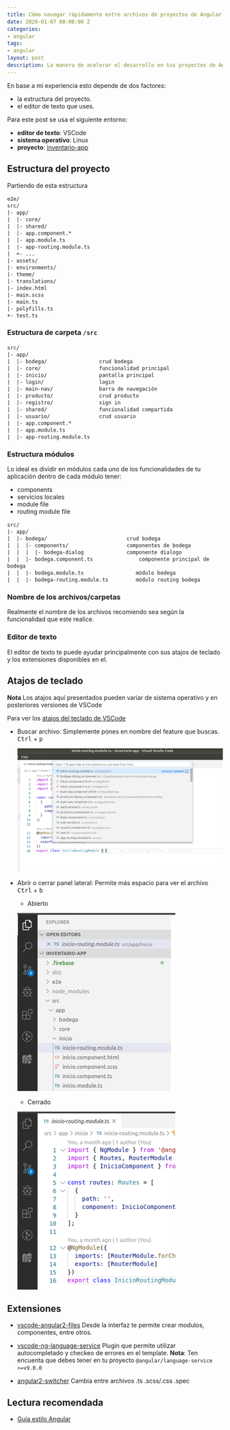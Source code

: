 ```yaml
---
title: Cómo navegar rápidamente entre archivos de proyectos de Angular en VSCode.
date: 2020-01-07 00:00:00 Z
categories:
- angular
tags:
- angular
layout: post
description: La manera de acelerar el desarrollo en tus proyectos de Angular en VSCode
---
```


En base a mi experiencia esto depende de dos factores:
- la estructura del proyecto.
- el editor de texto que uses.

Para este post se usa el siguiente entorno:
- **editor de texto**: VSCode
- **sistema operativo**: Linux
- **proyecto**: [inventario-app](https://github.com/LuisReinoso/inventario-app)

## Estructura del proyecto

Partiendo de esta estructura
```code
e2e/                         
src/                         
|- app/                      
|  |- core/                  
|  |- shared/                
|  |- app.component.*        
|  |- app.module.ts          
|  |- app-routing.module.ts  
|  +- ...                    
|- assets/                   
|- environments/             
|- theme/                    
|- translations/             
|- index.html                
|- main.scss                 
|- main.ts                   
|- polyfills.ts              
+- test.ts                   
```

### Estructura de carpeta `/src`
```code                    
src/                         
|- app/                      
|  |- bodega/                 crud bodega
|  |- core/                   funcionalidad principal
|  |- inicio/                 pantalla principal
|  |- login/                  login
|  |- main-nav/               barra de navegación
|  |- producto/               crud producto
|  |- registro/               sign in
|  |- shared/                 funcionalidad compartida
|  |- usuario/                crud usuario
|  |- app.component.*         
|  |- app.module.ts          
|  |- app-routing.module.ts                
```

### Estructura módulos
Lo ideal es dividir en módulos cada uno de los funcionalidades de tu aplicación
dentro de cada módulo tener: 
- components
- servicios locales
- module file
- routing module file

```code                    
src/                         
|- app/                      
|  |- bodega/                          crud bodega
|  |  |- components/                   componentes de bodega
|  |  |  |- bodega-dialog              componente dialogo
|  |  |- bodega.component.ts               componente principal de bodega
|  |  |- bodega.module.ts                 módulo bodega
|  |  |- bodega-routing.module.ts         módulo routing bodega       
```

### Nombre de los archivos/carpetas
Realmente el nombre de los archivos recomiendo sea según la funcionalidad que este realice.

### Editor de texto
El editor de texto te puede ayudar principalmente con sus atajos de teclado y los extensiones disponibles en el.

## Atajos de teclado
**Nota** Los atajos aquí presentados pueden variar de sistema operativo y en posteriores versiones de VSCode

Para ver los [atajos del teclado de VSCode](https://code.visualstudio.com/docs/getstarted/keybindings)

- Buscar archivo: Simplemente pones en nombre del feature que buscas.
  <kbd>Ctrl</kbd> + <kbd>p</kbd>

  ![](/static/img/posts/navegacion_rapida_vscode.png)

- Abrir o cerrar panel lateral: Permite más espacio para ver el archivo
  <kbd>Ctrl</kbd> + <kbd>b</kbd>

  * Abierto

  ![](/static/img/posts/barra_lateral_abierto_vscode.png)

  * Cerrado

  ![](/static/img/posts/barra_lateral_cerrado_vscode.png)

## Extensiones

- [vscode-angular2-files](https://github.com/ivalexa/vscode-angular2-files)
  Desde la interfaz te permite crear modulos, componentes, entre otros. 

- [vscode-ng-language-service](https://github.com/angular/vscode-ng-language-service)
  Plugin que permite utilizar autocompletado y checkeo de errores en el template.
  **Nota**: Ten encuenta que debes tener en tu proyecto ```@angular/language-service >=v9.0.0```

- [angular2-switcher](https://github.com/infinity1207/angular2-switcher)
  Cambia entre archivos .ts .scss/.css .spec

## Lectura recomendada
- [Guía estilo Angular](https://angular.io/guide/styleguide)